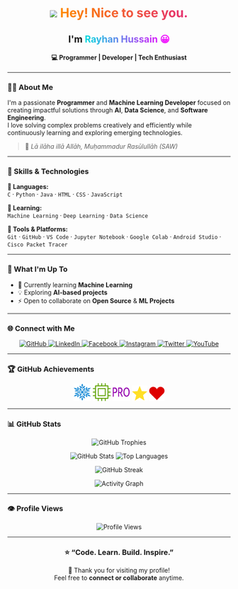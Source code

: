 <h1 align="center">
  <img src="https://emojis.slackmojis.com/emojis/images/1531849430/4246/blob-sunglasses.gif?1531849430" width="40"/>
  <span style="background: linear-gradient(90deg, #ff8a00, #e52e71); -webkit-background-clip: text; color: transparent;">
    Hey! Nice to see you.
  </span>
</h1>

<h2 align="center">
  I'm 
  <span style="background: linear-gradient(90deg, #00dbde, #fc00ff); -webkit-background-clip: text; color: transparent;">
    Rayhan Hussain 😀
  </span>
</h2>

<h4 align="center">💻 Programmer | Developer | Tech Enthusiast</h4>

---

### 👨‍💻 About Me  
I'm a passionate **Programmer** and **Machine Learning Developer** focused on creating impactful solutions through **AI**, **Data Science**, and **Software Engineering**.  
I love solving complex problems creatively and efficiently while continuously learning and exploring emerging technologies.

> 🌙 *Lā ilāha illā Allāh, Muḥammadur Rasūlullāh (SAW)*  

---

### 🧠 Skills & Technologies  

**💬 Languages:**  
`C` · `Python` · `Java` · `HTML` · `CSS` · `JavaScript`  

**🚀 Learning:**  
`Machine Learning` · `Deep Learning` · `Data Science`  

**🧰 Tools & Platforms:**  
`Git` · `GitHub` · `VS Code` · `Jupyter Notebook` · `Google Colab` · `Android Studio` · `Cisco Packet Tracer`

---

### 🚀 What I'm Up To  

- 🌱 Currently learning **Machine Learning**  
- 💡 Exploring **AI-based projects**  
- ⚡ Open to collaborate on **Open Source** & **ML Projects**

---

### 🌐 Connect with Me  

<p align="center">
  <a href="https://github.com/rayhanhcse" target="_blank">
    <img src="https://cdn.jsdelivr.net/npm/simple-icons@v3/icons/github.svg" width="40" height="40" alt="GitHub"/>
  </a>
  <a href="https://www.linkedin.com/in/rayhanhcse/" target="_blank">
    <img src="https://cdn.jsdelivr.net/npm/simple-icons@v3/icons/linkedin.svg" width="40" height="40" alt="LinkedIn"/>
  </a>
  <a href="https://www.facebook.com/rayhanhcse" target="_blank">
    <img src="https://cdn.jsdelivr.net/npm/simple-icons@v3/icons/facebook.svg" width="40" height="40" alt="Facebook"/>
  </a>
  <a href="https://www.instagram.com/rayhanhcse/" target="_blank">
    <img src="https://cdn.jsdelivr.net/npm/simple-icons@v3/icons/instagram.svg" width="40" height="40" alt="Instagram"/>
  </a>
  <a href="https://twitter.com/rayhanhcse" target="_blank">
    <img src="https://cdn.jsdelivr.net/npm/simple-icons@v3/icons/twitter.svg" width="40" height="40" alt="Twitter"/>
  </a>
  <a href="https://www.youtube.com/" target="_blank">
    <img src="https://cdn.jsdelivr.net/npm/simple-icons@v3/icons/youtube.svg" width="40" height="40" alt="YouTube"/>
  </a>
</p>

---

### 🏆 GitHub Achievements  

<p align="center">
  <a href="https://archiveprogram.github.com/"><img src="https://raw.githubusercontent.com/acervenky/animated-github-badges/master/assets/acbadge.gif" width="40" height="40" alt="GitHub Archive Program"/></a>
  <a href="https://docs.github.com/en/developers"><img src="https://raw.githubusercontent.com/acervenky/animated-github-badges/master/assets/devbadge.gif" width="40" height="40" alt="Developer Badge"/></a>
  <a href="https://github.com/pricing"><img src="https://raw.githubusercontent.com/acervenky/animated-github-badges/master/assets/pro.gif" width="40" height="40" alt="Pro Badge"/></a>
  <a href="https://stars.github.com/"><img src="https://raw.githubusercontent.com/acervenky/animated-github-badges/master/assets/starbadge.gif" width="35" height="35" alt="Star Badge"/></a>
  <a href="https://github.com/sponsors"><img src="https://raw.githubusercontent.com/acervenky/animated-github-badges/master/assets/sponsorbadge.gif" width="35" height="35" alt="Sponsor Badge"/></a>
</p>

---

### 📊 GitHub Stats  

<p align="center">
  <img src="https://github-profile-trophy.vercel.app/?username=rayhanhcse&theme=tokyonight&no-frame=true&margin-w=10" alt="GitHub Trophies" />
</p>

<p align="center">
  <img src="https://github-readme-stats.vercel.app/api?username=rayhanhcse&show_icons=true&theme=tokyonight&count_private=true" height="160" alt="GitHub Stats"/>
  <img src="https://github-readme-stats.vercel.app/api/top-langs/?username=rayhanhcse&layout=compact&theme=tokyonight" height="160" alt="Top Languages"/>
</p>

<p align="center">
  <img src="https://streak-stats.demolab.com?user=rayhanhcse&theme=tokyonight&hide_border=true" alt="GitHub Streak"/>
</p>

<p align="center">
  <img src="https://github-readme-activity-graph.vercel.app/graph?username=rayhanhcse&theme=tokyo-night" alt="Activity Graph"/>
</p>

---

### 👁️ Profile Views  
<p align="center">
  <img src="https://komarev.com/ghpvc/?username=rayhanhcse&style=flat-square&color=blue" alt="Profile Views"/>
</p>

---

<h3 align="center">⭐ “Code. Learn. Build. Inspire.”</h3>

<p align="center">
  🧩 Thank you for visiting my profile!  
  <br>Feel free to <strong>connect or collaborate</strong> anytime.
</p>
